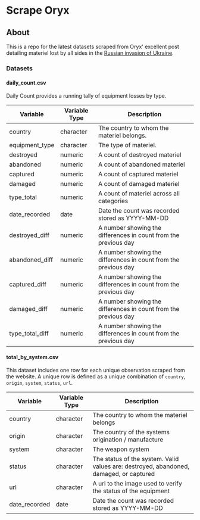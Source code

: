 # Scrape Oryx
## About
This is a repo for the latest datasets scraped from Oryx' excellent post detailing materiel lost by all sides in the [Russian invasion of Ukraine](https://www.oryxspioenkop.com/2022/02/attack-on-europe-documenting-equipment.html).

### Datasets

#### daily_count.csv

Daily Count provides a running tally of equipment losses by type.

| Variable        | Variable Type | Description                                                     |
|-----------------|---------------|-----------------------------------------------------------------|
| country         | character     | The country to whom the materiel belongs.                       |
| equipment_type  | character     | The type of materiel.                                           |
| destroyed       | numeric       | A count of destroyed materiel                                   |
| abandoned       | numeric       | A count of abandoned materiel                                   |
| captured        | numeric       | A count of captured materiel                                    |
| damaged         | numeric       | A count of damaged materiel                                     |
| type_total      | numeric       | A count of materiel across all categories                       |
| date_recorded   | date          | Date the count was recorded stored as YYYY-MM-DD                |
| destroyed_diff  | numeric       | A number showing the differences in count from the previous day |
| abandoned_diff  | numeric       | A number showing the differences in count from the previous day |
| captured_diff   | numeric       | A number showing the differences in count from the previous day |
| damaged_diff    | numeric       | A number showing the differences in count from the previous day |
| type_total_diff | numeric       | A number showing the differences in count from the previous day |

#### total_by_system.csv

This dataset includes one row for each unique observation scraped from the website. A unique row is defined as a unique combination of `country`, `origin`, `system`, `status`, `url`.

| Variable      | Variable Type | Description                                                                                                          |
|---------------|---------------|----------------------------------------------------------------------------------------------------------------------|
| country       | character     | The country to whom the materiel belongs                                                                             |
| origin        | character     | The country of the systems origination / manufacture                                                                 |
| system        | character     | The weapon system                                                                                                    |
| status        | character     | The status of the system. Valid values are: destroyed, abandoned, damaged, or captured                               |
| url           | character     | A url to the image used to verify the status of the equipment                                                        |
| date_recorded | date          | Date the count was recorded stored as YYYY-MM-DD                                                                     |
